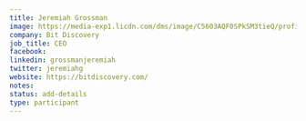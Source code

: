 ```yaml
---
title: Jeremiah Grossman
image: https://media-exp1.licdn.com/dms/image/C5603AQF0SPkSM3tieQ/profile-displayphoto-shrink_800_800/0/1538503118117?e=1614211200&v=beta&t=lsU8B4UFUsVVxTMuq5ZwDf83wml15dxMlLXRdt59bmo
company: Bit Discovery
job_title: CEO
facebook:
linkedin: grossmanjeremiah
twitter: jeremiahg
website: https://bitdiscovery.com/
notes:
status: add-details
type: participant
---
```


<!-- put more details about participant here -->
